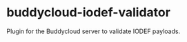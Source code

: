 buddycloud-iodef-validator
==========================

Plugin for the Buddycloud server to validate IODEF payloads.
